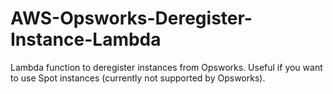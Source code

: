 # AWS-Opsworks-Deregister-Instance-Lambda
Lambda function to deregister instances from Opsworks. Useful if you want to use Spot instances (currently not supported by Opsworks).
